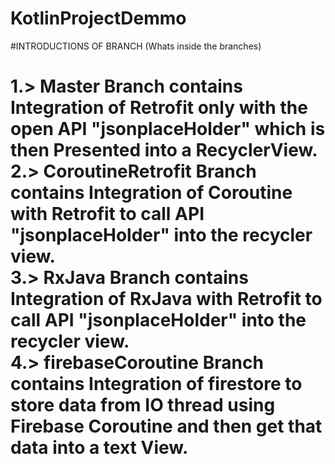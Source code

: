 # KotlinProjectDemmo 
#INTRODUCTIONS OF BRANCH (Whats inside the branches)
<H1> 1.> Master Branch contains Integration of Retrofit only with the open API "jsonplaceHolder" which is then Presented into a RecyclerView. <br/>
2.> CoroutineRetrofit Branch contains Integration of Coroutine with Retrofit to call API "jsonplaceHolder" into the recycler view.<br/>
3.> RxJava Branch contains Integration of RxJava with Retrofit to call API "jsonplaceHolder" into the recycler view.<br/>
4.> firebaseCoroutine Branch contains Integration of firestore to store data from IO thread using Firebase Coroutine and then get that data into a text View.</H1>
